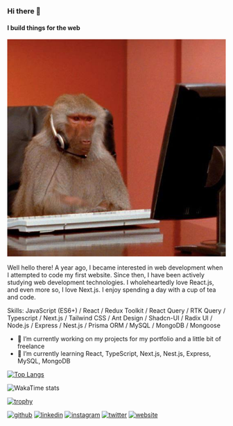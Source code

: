 ### Hi there 👋
#### I build things for the web
<p align="center">
  <img src="./photo_2024-01-05_10-48-53.jpg" title="hover text">
</p>

Well hello there! A year ago, I became interested in web development when I attempted to code my first website. Since then, I have been actively studying web development technologies. I wholeheartedly love React.js, and even more so, I love Next.js. I enjoy spending a day with a cup of tea and code.

Skills: JavaScript (ES6+) / React / Redux Toolkit / React Query / RTK Query / Typescript / Next.js / Tailwind CSS / Ant Design / Shadcn-UI / Radix UI / Node.js / Express / Nest.js / Prisma ORM / MySQL / MongoDB / Mongoose

- 🔭 I’m currently working on my projects for my portfolio and a little bit of freelance
- 🌱 I’m currently learning React, TypeScript, Next.js, Nest.js, Express, MySQL, MongoDB


[![Top Langs](https://github-readme-stats.vercel.app/api/top-langs/?username=denvudd&theme=transparent)](https://github.com/anuraghazra/github-readme-stats)

![WakaTime stats](https://github-readme-stats.vercel.app/api/wakatime?username=@denvud&theme=transparent)  

[![trophy](https://github-profile-trophy.vercel.app/?username=denvudd&theme=onedark)](https://github.com/ryo-ma/github-profile-trophy)



[<img src='https://cdn.jsdelivr.net/npm/simple-icons@3.0.1/icons/github.svg' alt='github' height='40'>](https://github.com/denvudd)  [<img src='https://cdn.jsdelivr.net/npm/simple-icons@3.0.1/icons/linkedin.svg' alt='linkedin' height='40'>](https://www.linkedin.com/in/https://www.linkedin.com/in/yurindmytro//)  [<img src='https://cdn.jsdelivr.net/npm/simple-icons@3.0.1/icons/instagram.svg' alt='instagram' height='40'>](https://www.instagram.com/https://www.instagram.com/denvudd/?hl=uk/)  [<img src='https://cdn.jsdelivr.net/npm/simple-icons@3.0.1/icons/twitter.svg' alt='twitter' height='40'>](https://twitter.com/https://twitter.com/denvud91)  [<img src='https://cdn.jsdelivr.net/npm/simple-icons@3.0.1/icons/icloud.svg' alt='website' height='40'>](https://dmytro-yurin-portfolio.vercel.app/)  

